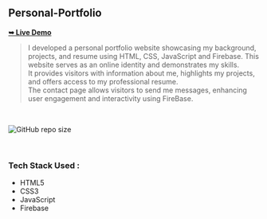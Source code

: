 ## Personal-Portfolio

<p> <a href="https://SeraphineKahuga.github.io/Personal-Portfolio/"><strong>➥ Live Demo</strong></a> </p>

> I developed a personal portfolio website showcasing my background, projects, and resume using HTML, CSS, JavaScript and Firebase. This website serves as an online identity and demonstrates my skills. <br>
> It provides visitors with information about me, highlights my projects, and offers access to my professional resume. <br>
> The contact page allows visitors to send me messages, enhancing user engagement and interactivity using FireBase.



<br>

<div>
  
  ![GitHub repo size](https://img.shields.io/github/repo-size/SeraphineKahuga/Personal-Portfolio)

</div>  

<br>

### Tech Stack Used :
* HTML5
* CSS3 
* JavaScript 
* Firebase 

<br>


